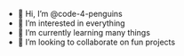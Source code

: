 - 👋 Hi, I’m @code-4-penguins
- 👀 I’m interested in everything
- 🌱 I’m currently learning many things
- 💞️ I’m looking to collaborate on fun projects

<!---
code-4-penguins/code-4-penguins is a ✨ special ✨ repository because its `README.md` (this file) appears on your GitHub profile.
You can click the Preview link to take a look at your changes.
--->
